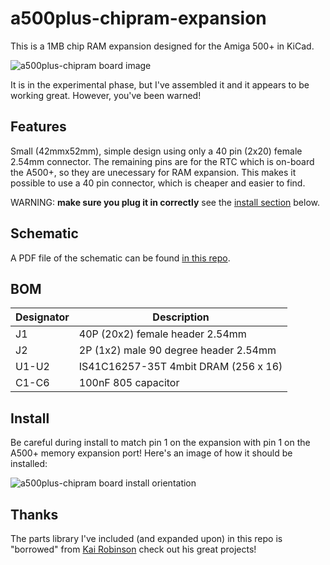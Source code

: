# a500plus-chipram-expansion

This is a 1MB chip RAM expansion designed for the Amiga 500+ in KiCad.

![a500plus-chipram board image](https://raw.githubusercontent.com/blark/a500plus-chipram-expansion/master/media/rev1_render.png)

It is in the experimental phase, but I've assembled it and it appears to be working great. However, you've been warned!

## Features

Small (42mmx52mm), simple design using only a 40 pin (2x20) female 2.54mm connector. The remaining pins are for the RTC which is on-board the A500+, so they are unecessary for RAM expansion. This makes it possible to use a 40 pin connector, which is cheaper and easier to find.

WARNING: **make sure you plug it in correctly** see the [install section](https://github.com/blark/a500plus-chipram-expansion#install) below.

## Schematic

A PDF file of the schematic can be found [in this repo](https://raw.githubusercontent.com/blark/a500plus-chipram-expansion/master/media/schematic.pdf).

## BOM
| Designator | Description |
| ---------- | ----------- |
| J1 | 40P (20x2) female header 2.54mm |
| J2 |     2P (1x2) male 90 degree header 2.54mm |
| U1-U2 |    IS41C16257-35T 4mbit DRAM (256 x 16) |
| C1-C6 |  100nF 805 capacitor |

## Install

Be careful during install to match pin 1 on the expansion with pin 1 on the A500+ memory expansion port! Here's an image of how it should be installed:

![a500plus-chipram board install orientation](https://raw.githubusercontent.com/blark/a500plus-chipram-expansion/master/media/install.png)

## Thanks

The parts library I've included (and expanded upon) in this repo is "borrowed" from [Kai Robinson](https://github.com/kr239) check out his great projects!
